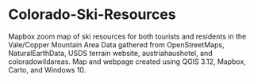 # Colorado-Ski-Resources
Mapbox zoom map of ski resources for both tourists and residents in the Vale/Copper Mountain Area
Data gathered from OpenStreetMaps, NaturalEarthData, USDS terrain website, austriahaushotel, and coloradowildareas.
Map and webpage created using QGIS 3.12, Mapbox, Carto, and Windows 10.
